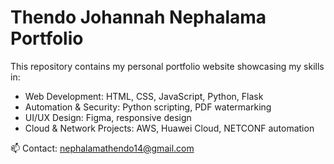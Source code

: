 # Thendo Johannah Nephalama Portfolio

This repository contains my personal portfolio website showcasing my skills in:

- Web Development: HTML, CSS, JavaScript, Python, Flask
- Automation & Security: Python scripting, PDF watermarking
- UI/UX Design: Figma, responsive design
- Cloud & Network Projects: AWS, Huawei Cloud, NETCONF automation

📫 Contact: nephalamathendo14@gmail.com
